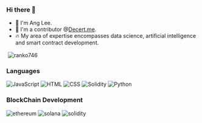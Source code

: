 ### Hi there 👋

- 👀 I'm Ang Lee.
- 🌱 I'm a contributor @[Decert.me](https://github.com/decert-me).
- 🔥 My area of expertise encompasses data science, artificial intelligence and smart contract development.



<p>&nbsp;<img align="center" src="https://github-readme-stats.vercel.app/api?username=anglee0323&show_icons=true&locale=en" alt="ranko746" /></p>


### Languages  

<span>
<img alt="JavaScript" src="https://img.shields.io/badge/JavaScript-F7DF1E?style=for-the-badge&logo=javascript&logoColor=black"/>
<img alt="HTML" src="https://img.shields.io/badge/HTML5-E34F26?style=for-the-badge&logo=html5&logoColor=white"/>
<img alt="CSS" src="https://img.shields.io/badge/CSS3-1572B6?style=for-the-badge&logo=css3&logoColor=white"/>
<img alt="Solidity" src="https://img.shields.io/badge/SOLIDITY-28B6F6?style=for-the-badge&logo=SOLIDITY&logoColor=white"/>
<img alt="Python" src="https://img.shields.io/badge/Python-3776AB?style=for-the-badge&logo=python&logoColor=white"/></span>


### BlockChain Development
![ethereum](https://img.shields.io/badge/Ethereum-3C3C3D?style=for-the-badge&logo=ethereum&logoColor=white)
![solana](https://img.shields.io/badge/Solana-3C3C3D?style=for-the-badge&logo=solana&logoColor=white)
![solidity](https://img.shields.io/badge/Solidity-363636?style=for-the-badge&logo=solidity&logoColor=white)





